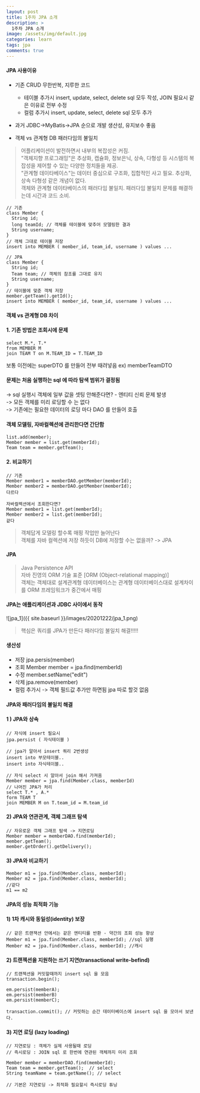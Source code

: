 ```yaml
---
layout: post
title: 1주차 JPA 소개
description: >
  1주차 JPA 소개
image: /assets/img/default.jpg
categories: learn
tags: jpa
comments: true
---
```

#### JPA 사용이유

* 기존 CRUD 무한반복, 지루한 코드
  * 테이블 추가시 insert, update, select, delete sql 모두 작성, JOIN 필요시 같은 이유로 전부 수정
  * 컬럼 추가시 insert, update, select, delete sql 모두 추가

* 과거 JDBC->MyBatis->JPA 순으로 개발 생산성, 유지보수 좋음
* 객체  vs 관계형 DB 패러다임의 불일치

> 어플리케이션이 발전하면서 내부의 복잡성은 커짐. <br>
> "객체지향 프로그래밍"은 추상화, 캡슐화, 정보은닉, 상속, 다형성 등 시스템의 복잡성을 제어할 수 있는 다양한 정치들을 제공. <br>
> "관계형 데이타베이스"는 데이터 중심으로 구조화, 집합적인 사고 필요. 추상화, 상속 다형성 같은 개념이 없다. <br>
> 객체와 관계형 데이타베이스의 패러다임 불일치. 패러다임 불일치 문제를 해결하는데 시간과 코드 소비. <br>

```
// 기존
class Member {
  String id;
  long teamId; // 객체를 테이블에 맞추어 모델링한 결과  
  String username;
}
// 객체 그대로 테이블 저장
insert into MEMBER ( member_id, team_id, username ) values ...

// JPA
class Member {
  String id;
  Team team; // 객체의 참조를 그대로 유지
  String username;
}
// 테이블에 맞춘 객체 저장
member.getTeam().getId();
insert into MEMBER ( member_id, team_id, username ) values ...
```

#### 객체 vs 관계형 DB 차이

#### 1. 기존 방법은 조회시에 문제
```
select M.*, T.*
from MEMBER M
join TEAM T on M.TEAM_ID = T.TEAM_ID
```

보통 이전에는 superDTO 를 만들어 전부 때려넣음 ex) memberTeamDTO

#### 문제는 처음 실행하는 sql 에 따라 탐색 범위가 결정됨 

-> sql 실행시 객체에 일부 값을 셋팅 안해준다면? - 엔티티 신뢰 문제 발생 <br>
-> 모든 객체를 미리 로딩할 수 는 없다 <br>
-> 기존에는 필요한 데이터의 로딩 마다 DAO 를 만들어 호출 <br>

#### 객체 모델링, 자바컬렉션에 관리한다면 간단함
```
list.add(member);
Member member = list.get(memberId);
Team team = member.getTeam();
```

#### 2. 비교하기
```
// 기존
Member member1 = memberDAO.getMember(memberId);
Member member2 = memberDAO.getMember(memberId);
다르다

자바컬렉션에서 조회한다면?
Member member1 = list.get(memberId);
Member member2 = list.get(memberId);
같다
```

> 객체답게 모델링 할수록 매핑 작업만 늘어난다 <br>
> 객체를 자바 컬렉션에 저장 하듯이 DB에 저장할 수는 없을까? -> JPA

#### JPA

> Java Persistence API <br>
> 자바 진영의 ORM 기술 표준 [ORM (Object-relational mapping)] <br>
> 객체는 객체대로 설계관계형 데이터베이스는 관계형 데이터베이스대로 설계차이를 ORM 프레임워크가 중간에서 매핑 <br>

#### JPA는 애플리케이션과 JDBC 사이에서 동작
![jpa_1]({{ site.baseurl }}/images/20201222/jpa_1.png)

> 핵심은 쿼리를 JPA가 만든다
  패러다임 불일치 해결!!!!!

#### 생산성
* 저장 jpa.persis(member) 
* 조회 Member member = jpa.find(memberId)
* 수정 member.setName("edit")
* 삭제 jpa.remove(member)
* 컬럼 추가시 -> 객체 필드값 추가만 하면됨 jpa 따로 할것 없음

#### JPA와 패러다임의 불일치 해결

#### 1 ) JPA와 상속
```
// 자식에 insert 필요시
jpa.persist ( 자식테이블 )

// jpa가 알아서 insert 쿼리 2번생성
insert into 부모테이블..
insert into 자식테이블..

// 자식 select 시 알아서 join 해서 가져옴
Member member = jpa.find(Member.class, memberId)
// 나머진 JPA가 처리
select T.* , A.*
form TEAM T
join MEMBER M on T.team_id = M.team_id
```

#### 2) JPA와 연관관계, 객체 그래프 탐색
```
// 자유로운 객체 그래프 탐색 -> 지연로딩
Member member = memberDAO.find(memberId);
member.getTeam();
member.getOrder().getDelivery();
```

#### 3) JPA와 비교하기
```
Member m1 = jpa.find(Member.class, memberId);
Member m2 = jpa.find(Member.class, memberId);
//같다
m1 == m2 
```

#### JPA의 성능 최적화 기능

#### 1) 1차 캐시와 동일성(identity) 보장
```
// 같은 트랜잭션 안에서는 같은 엔티티를 반환 - 약간의 조회 성능 향상
Member m1 = jpa.find(Member.class, memberId); //sql 실행
Member m2 = jpa.find(Member.class, memberId); //캐시
```

#### 2) 트랜젝션을 지원하는 쓰기 지연(transactional write-befind)
```
// 트랜젝션을 커밋할때까지 insert sql 을 모음
transaction.begin(); 

em.persist(memberA);
em.persist(memberB)
em.persist(memberC);

transaction.commit(); // 커밋하는 순간 데이터베이스에 insert sql 을 모아서 보낸다.
```

#### 3) 지연 로딩 (lazy loading)
```
// 지연로딩 : 객체가 실제 사용될때 로딩
// 즉시로딩 : JOIN sql 로 한번에 연관된 객체까지 미리 조회

Member member = memberDAO.find(memberId);
Team team = member.getTeam();  // select 
String teamName = team.getName(); // select 

// 기본은 지연로딩 -> 최적화 필요할시 즉시로딩 튜닝
```

